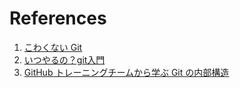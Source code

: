 References
======
1. [こわくない Git](http://www.slideshare.net/kotas/git-15276118)
1. [いつやるの？git入門](http://www.slideshare.net/matsukaz/git-28304397)
1. [GitHub トレーニングチームから学ぶ Git の内部構造](https://gist.github.com/OrgaChem/7482397)

